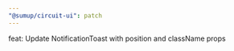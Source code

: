 ```yaml
---
"@sumup/circuit-ui": patch
---
```


feat: Update NotificationToast with position and className props

